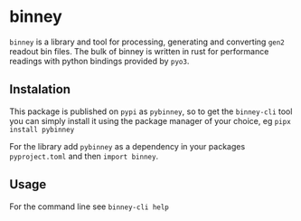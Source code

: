 # binney

`binney` is a library and tool for processing, generating and converting `gen2` readout bin files. The bulk of binney is written in rust for performance readings with python bindings provided by `pyo3`.

## Instalation

This package is published on `pypi` as `pybinney`, so to get the `binney-cli` tool you can simply install it using the package manager of your choice, eg `pipx install pybinney`

For the library add `pybinney` as a dependency in your packages `pyproject.toml` and then `import binney`.

## Usage

For the command line see `binney-cli help`
